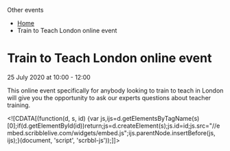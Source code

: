 Other events

*   [Home](/)
*   Train to Teach London online event

Train to Teach London online event
==================================

25 July 2020 at 10:00 - 12:00

This online event specifically for anybody looking to train to teach in London will give you the opportunity to ask our experts questions about teacher training. 

<!\[CDATA\[(function(d, s, id) {var js,ijs=d.getElementsByTagName(s)\[0\];if(d.getElementById(id))return;js=d.createElement(s);js.id=id;js.src="//embed.scribblelive.com/widgets/embed.js";ijs.parentNode.insertBefore(js, ijs);}(document, 'script', 'scrbbl-js'));\]\]>